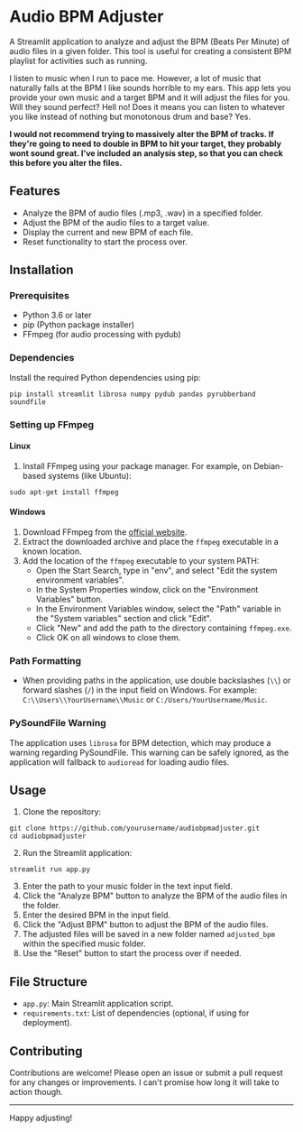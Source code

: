 # Audio BPM Adjuster

A Streamlit application to analyze and adjust the BPM (Beats Per Minute) of audio files in a given folder. This tool is useful for creating a consistent BPM playlist for activities such as running.

I listen to music when I run to pace me. However, a lot of music that naturally falls at the BPM I like sounds horrible to my ears. This app lets you provide your own music and a target BPM and it will adjust the files for you. Will they sound perfect? Hell no! Does it means you can listen to whatever you like instead of nothing but monotonous drum and base? Yes.

**I would not recommend trying to massively alter the BPM of tracks. If they're going to need to double in BPM to hit your target, they probably wont sound great. I've included an analysis step, so that you can check this before you alter the files.** 

## Features

- Analyze the BPM of audio files (.mp3, .wav) in a specified folder.
- Adjust the BPM of the audio files to a target value.
- Display the current and new BPM of each file.
- Reset functionality to start the process over.

## Installation

### Prerequisites

- Python 3.6 or later
- pip (Python package installer)
- FFmpeg (for audio processing with pydub)

### Dependencies

Install the required Python dependencies using pip:

```
pip install streamlit librosa numpy pydub pandas pyrubberband soundfile
```

### Setting up FFmpeg

#### Linux

1. Install FFmpeg using your package manager. For example, on Debian-based systems (like Ubuntu):

```
sudo apt-get install ffmpeg
```

#### Windows

1. Download FFmpeg from the [official website](https://ffmpeg.org/download.html).
2. Extract the downloaded archive and place the `ffmpeg` executable in a known location.
3. Add the location of the `ffmpeg` executable to your system PATH:
   - Open the Start Search, type in "env", and select "Edit the system environment variables".
   - In the System Properties window, click on the "Environment Variables" button.
   - In the Environment Variables window, select the "Path" variable in the "System variables" section and click "Edit".
   - Click "New" and add the path to the directory containing `ffmpeg.exe`.
   - Click OK on all windows to close them.

### Path Formatting

- When providing paths in the application, use double backslashes (`\\`) or forward slashes (`/`) in the input field on Windows. For example: `C:\\Users\\YourUsername\\Music` or `C:/Users/YourUsername/Music`.

### PySoundFile Warning

The application uses `librosa` for BPM detection, which may produce a warning regarding PySoundFile. This warning can be safely ignored, as the application will fallback to `audioread` for loading audio files.

## Usage

1. Clone the repository:

```
git clone https://github.com/yourusername/audiobpmadjuster.git
cd audiobpmadjuster
```

2. Run the Streamlit application:

```
streamlit run app.py
```

3. Enter the path to your music folder in the text input field.
4. Click the "Analyze BPM" button to analyze the BPM of the audio files in the folder.
5. Enter the desired BPM in the input field.
6. Click the "Adjust BPM" button to adjust the BPM of the audio files.
7. The adjusted files will be saved in a new folder named `adjusted_bpm` within the specified music folder.
8. Use the "Reset" button to start the process over if needed.

## File Structure

- `app.py`: Main Streamlit application script.
- `requirements.txt`: List of dependencies (optional, if using for deployment).

## Contributing

Contributions are welcome! Please open an issue or submit a pull request for any changes or improvements. I can't promise how long it will take to action though.

---

Happy adjusting!

